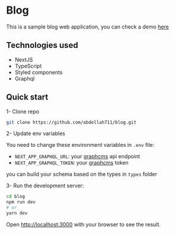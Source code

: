 # Blog
This is a sample blog web application, you can check a demo [here](https://blog-next-ts.herokuapp.com/)
## Technologies used
- NextJS
- TypeScript
- Styled components
- Graphql

## Quick start
1- Clone repo
```bash
git clone https://github.com/abdellah711/blog.git
```
2- Update env variables

You need to change these environment variables in `.env` file:
- `NEXT_APP_GRAPHQL_URL`: your [graphcms](https://graphcms.com/) api endpoint
- `NEXT_APP_GRAPHQL_TOKEN`: your [graphcms](https://graphcms.com/) token

you can build your schema based on the types in `types` folder

3- Run the development server:

```bash
cd blog
npm run dev
# or
yarn dev
```

Open [http://localhost:3000](http://localhost:3000) with your browser to see the result.


